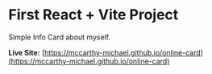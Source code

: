 # First React + Vite Project

Simple Info Card about myself.

**Live Site:** [https://mccarthy-michael.github.io/online-card](https://mccarthy-michael.github.io/online-card)
